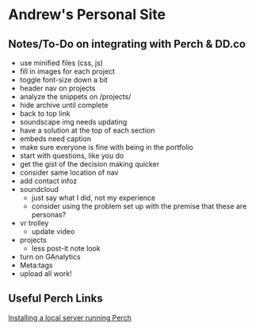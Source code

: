 # Andrew's Personal Site

## Notes/To-Do on integrating with Perch & DD.co
- use minified files (css, js)
- fill in images for each project
- toggle font-size down a bit
- header nav on projects
- analyze the snippets on /projects/
- hide archive until complete
- back to top link
- soundscape img needs updating
- have a solution at the top of each section
- embeds need caption
- make sure everyone is fine with being in the portfolio
- start with questions, like you do
- get the gist of the decision making quicker
- consider same location of nav
- add contact infoz
- soundcloud
   - just say what I did, not my experience
   - consider using the problem set up with the premise that these are personas?
- vr trolley
   - update video
- projects
   - less post-it note look
- turn on GAnalytics
- Meta:tags
- upload all work!

## Useful Perch Links
[Installing a local server running Perch](https://solutions.grabaperch.com/development/installing-a-local-server-with-xampp)
